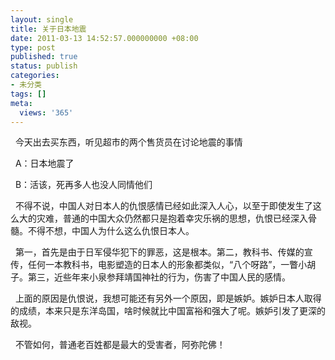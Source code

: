 ```yaml
---
layout: single
title: 关于日本地震
date: 2011-03-13 14:52:57.000000000 +08:00
type: post
published: true
status: publish
categories:
- 未分类
tags: []
meta:
  views: '365'
---
```

<p>&#160; 今天出去买东西，听见超市的两个售货员在讨论地震的事情</p>
<p>&#160; A：日本地震了</p>
<p>&#160; B：活该，死再多人也没人同情他们</p>
<p>&#160; 不得不说，中国人对日本人的仇恨感情已经如此深入人心，以至于即使发生了这么大的灾难，普通的中国大众仍然都只是抱着幸灾乐祸的思想，仇恨已经深入骨髓。不得不想，中国人为什么这么仇恨日本人。</p>
<p>&#160; 第一，首先是由于日军侵华犯下的罪恶，这是根本。第二，教科书、传媒的宣传，任何一本教科书，电影塑造的日本人的形象都类似，“八个呀路”，一瞥小胡子。第三，近些年来小泉参拜靖国神社的行为，伤害了中国人民的感情。</p>
<p>&#160; 上面的原因是仇恨说，我想可能还有另外一个原因，即是嫉妒。嫉妒日本人取得的成绩，本来只是东洋岛国，啥时候就比中国富裕和强大了呢。嫉妒引发了更深的敌视。</p>
<p>&#160; 不管如何，普通老百姓都是最大的受害者，阿弥陀佛！</p>
